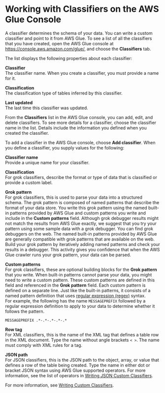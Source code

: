 # Working with Classifiers on the AWS Glue Console<a name="console-classifiers"></a>

A classifier determines the schema of your data\. You can write a custom classifier and point to it from AWS Glue\. To see a list of all the classifiers that you have created, open the AWS Glue console at [https://console\.aws\.amazon\.com/glue/](https://console.aws.amazon.com/glue/), and choose the **Classifiers** tab\.

The list displays the following properties about each classifier:

**Classifier**  
The classifier name\. When you create a classifier, you must provide a name for it\.

**Classification**  
The classification type of tables inferred by this classifier\.

**Last updated**  
The last time this classifier was updated\.

From the **Classifiers** list in the AWS Glue console, you can add, edit, and delete classifiers\. To see more details for a classifier, choose the classifier name in the list\. Details include the information you defined when you created the classifier\.  

To add a classifier in the AWS Glue console, choose **Add classifier**\. When you define a classifier, you supply values for the following:

**Classifier name**  
Provide a unique name for your classifier\.

**Classification**  
For grok classifiers, describe the format or type of data that is classified or provide a custom label\.

**Grok pattern**  
For grok classifiers, this is used to parse your data into a structured schema\. The grok pattern is composed of named patterns that describe the format of your data store\. You write this grok pattern using the named built\-in patterns provided by AWS Glue and custom patterns you write and include in the **Custom patterns** field\. Although grok debugger results might not match the results from AWS Glue exactly, we suggest that you try your pattern using some sample data with a grok debugger\. You can find grok debuggers on the web\. The named built\-in patterns provided by AWS Glue are generally compatible with grok patterns that are available on the web\.   
Build your grok pattern by iteratively adding named patterns and check your results in a debugger\. This activity gives you confidence that when the AWS Glue crawler runs your grok pattern, your data can be parsed\.

**Custom patterns**  
For grok classifiers, these are optional building blocks for the **Grok pattern** that you write\. When built\-in patterns cannot parse your data, you might need to write a custom pattern\. These custom patterns are defined in this field and referenced in the **Grok pattern** field\. Each custom pattern is defined on a separate line\. Just like the built\-in patterns, it consists of a named pattern definition that uses [regular expression \(regex\)](http://en.wikipedia.org/wiki/Regular_expression) syntax\.   
For example, the following has the name `MESSAGEPREFIX` followed by a regular expression definition to apply to your data to determine whether it follows the pattern\.   

```
MESSAGEPREFIX .*-.*-.*-.*-.*
```

**Row tag**  
For XML classifiers, this is the name of the XML tag that defines a table row in the XML document\. Type the name without angle brackets `< >`\. The name must comply with XML rules for a tag\.

**JSON path**  
For JSON classifiers, this is the JSON path to the object, array, or value that defines a row of the table being created\. Type the name in either dot or bracket JSON syntax using AWS Glue supported operators\. For more information, see the list of operators in [Writing JSON Custom Classifiers](custom-classifier.md#custom-classifier-json)\. 

For more information, see [Writing Custom Classifiers](custom-classifier.md)\.